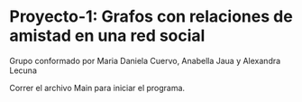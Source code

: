 # Proyecto-1: Grafos con relaciones de amistad en una red social
Grupo conformado por Maria Daniela Cuervo, Anabella Jaua y Alexandra Lecuna

Correr el archivo Main para iniciar el programa. 
